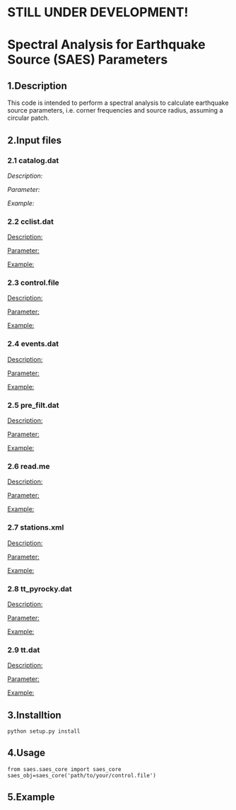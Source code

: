 # STILL UNDER DEVELOPMENT!
# Spectral Analysis for Earthquake Source (SAES) Parameters

## 1.Description
This code is intended to perform a spectral analysis to calculate earthquake
source parameters, i.e. corner frequencies and source radius, assuming
a circular patch.

## 2.Input files
### 2.1 catalog.dat
*Description:*

*Parameter:*

*Example:*

### 2.2 cclist.dat
<u>Description:</u>

<u>Parameter:</u>

<u>Example:</u>

### 2.3 control.file
<u>Description:</u>

<u>Parameter:</u>

<u>Example:</u>

### 2.4 events.dat
<u>Description:</u>

<u>Parameter:</u>

<u>Example:</u>

### 2.5 pre_filt.dat
<u>Description:</u>

<u>Parameter:</u>

<u>Example:</u>

### 2.6 read.me
<u>Description:</u>

<u>Parameter:</u>

<u>Example:</u>

### 2.7 stations.xml
<u>Description:</u>

<u>Parameter:</u>

<u>Example:</u>

### 2.8 tt_pyrocky.dat
<u>Description:</u>

<u>Parameter:</u>

<u>Example:</u>

### 2.9 tt.dat
<u>Description:</u>

<u>Parameter:</u>

<u>Example:</u>


## 3.Installtion
```
python setup.py install
```
## 4.Usage
```
from saes.saes_core import saes_core
saes_obj=saes_core('path/to/your/control.file')

```
## 5.Example
